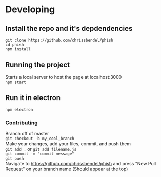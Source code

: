 # Developing

## Install the repo and it's depdendencies
```git clone https://github.com/chrissbendel/phish```  
```cd phish```  
```npm install```  

## Running the project
Starts a local server to host the page at localhost:3000  
```npm start```

## Run it in electron
```npm electron```

### Contributing
Branch off of master  
```git checkout -b my_cool_branch```  
Make your changes, add your files, commit, and push them   
```git add .``` or ```git add filename.js```  
```git commit -m "commit message"```  
```git push```  
Navigate to https://github.com/chrissbendel/phish and press "New Pull Request" on your branch name (Should appear at the top)
